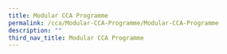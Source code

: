 ```yaml
---
title: Modular CCA Programme
permalink: /cca/Modular-CCA-Programme/Modular-CCA-Programme
description: ""
third_nav_title: Modular CCA Programme
---
```

